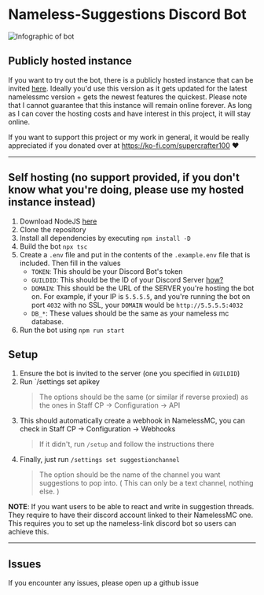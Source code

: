 # Nameless-Suggestions Discord Bot

![Infographic of bot](https://i.imgur.com/wtCKREd.png)

## Publicly hosted instance

If you want to try out the bot, there is a publicly hosted instance that can be invited [here](https://nameless-suggestions.supercrafter100.com). Ideally you'd use this version as it gets updated for the latest namelessmc version + gets the newest features the quickest. Please note that I cannot guarantee that this instance will remain online forever. As long as I can cover the hosting costs and have interest in this project, it will stay online.

If you want to support this project or my work in general, it would be really appreciated if you donated over at https://ko-fi.com/supercrafter100 ❤️

<hr>

## Self hosting (no support provided, if you don't know what you're doing, please use my hosted instance instead)

1. Download NodeJS [here](https://nodejs.org/en/)
2. Clone the repository
3. Install all dependencies by executing `npm install -D`
4. Build the bot `npx tsc`
5. Create a `.env` file and put in the contents of the `.example.env` file that is included. Then fill in the values
   - `TOKEN`: This should be your Discord Bot's token</br>
   - `GUILDID`: This should be the ID of your Discord Server [how?](https://support.discord.com/hc/en-us/articles/206346498-Where-can-I-find-my-User-Server-Message-ID-)</br>
   - `DOMAIN`: This should be the URL of the SERVER you're hosting the bot on. For example, if your IP is `5.5.5.5`, and you're running the bot on port `4032` with no SSL, your `DOMAIN` would be `http://5.5.5.5:4032`</br>
   - `DB_*`: These values should be the same as your nameless mc database.</br>
7. Run the bot using `npm run start`

## Setup
1. Ensure the bot is invited to the server (one you specified in `GUILDID`)
2. Run `/settings set apikey
   > The options should be the same (or similar if reverse proxied) as the ones in Staff CP -> Configuration -> API
3. This should automatically create a webhook in NamelessMC, you can check in Staff CP -> Configuration -> Webhooks
   > If it didn't, run `/setup` and follow the instructions there
4. Finally, just run `/settings set suggestionchannel`
   > The option should be the name of the channel you want suggestions to pop into. ( This can only be a text channel, nothing else. )

**NOTE**: If you want users to be able to react and write in suggestion threads. They require to have their discord account linked to their NamelessMC one. This requires you to set up the nameless-link discord bot so users can achieve this.

<hr>

## Issues

If you encounter any issues, please open up a github issue
